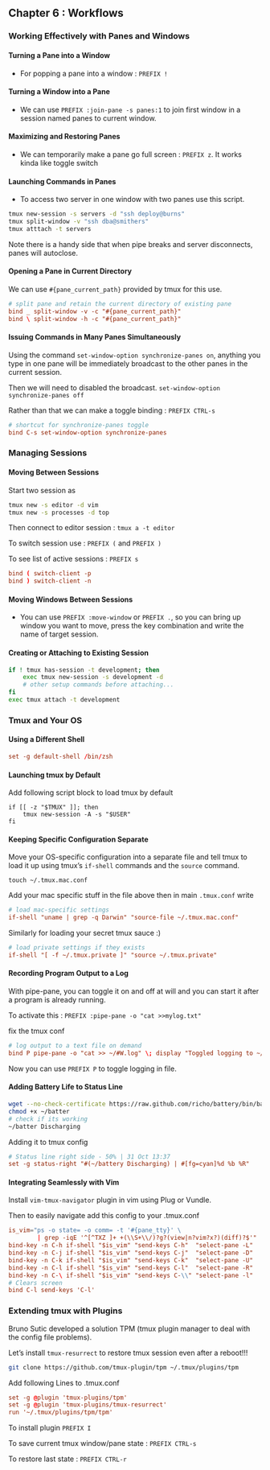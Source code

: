 ## Chapter 6 : Workflows

### Working Effectively with Panes and Windows

#### Turning a Pane into a Window

- For popping a pane into a window : `PREFIX !`

#### Turning a Window into a Pane

- We can use `PREFIX :join-pane -s panes:1`  to join first window in a session named panes to current window.

#### Maximizing and Restoring Panes

- We can temporarily make a pane go full screen : `PREFIX z`. It works kinda like toggle switch

#### Launching Commands in Panes

- To access two server in one window with two panes use this script.

````bash
tmux new-session -s servers -d "ssh deploy@burns"
tmux split-window -v "ssh dba@smithers"
tmux atttach -t servers
````

Note there is a handy side that when pipe breaks and server disconnects, panes will autoclose.

#### Opening a Pane in Current Directory

We can use `#{pane_current_path}` provided by tmux for this use.

````.tmux.conf
# split pane and retain the current directory of existing pane
bind _ split-window -v -c "#{pane_current_path}"
bind \ split-window -h -c "#{pane_current_path}"
````

#### Issuing Commands in Many Panes Simultaneously

Using the command `set-window-option synchronize-panes on`, anything you type in one pane will be immediately broadcast to the other panes in the current session.

Then we will need to disabled the broadcast. `set-window-option synchronize-panes off`

Rather than that we can make a toggle binding : `PREFIX CTRL-s`

````.tmux.conf
# shortcut for synchronize-panes toggle
bind C-s set-window-option synchronize-panes
````

### Managing Sessions

#### Moving Between Sessions

Start two session as

````bash
tmux new -s editor -d vim
tmux new -s processes -d top
````

Then connect to editor session : `tmux a -t editor`

To switch session use : `PREFIX (` and `PREFIX )`

To see list of active sessions : `PREFIX s`

````.tmux.conf
bind ( switch-client -p
bind ) switch-client -n
````

#### Moving Windows Between Sessions

- You can use `PREFIX :move-window` or `PREFIX .`, so you can bring up window you want to move, press the key combination and write the name of target session.

#### Creating or Attaching to Existing Session

````bash
if ! tmux has-session -t development; then
	exec tmux new-session -s development -d
	# other setup commands before attaching...
fi
exec tmux attach -t development
````

### Tmux and Your OS

#### Using a Different Shell

````.tmux.conf
set -g default-shell /bin/zsh
````

#### Launching tmux by Default

Add following script block to load tmux by default

````
if [[ -z "$TMUX" ]]; then
	tmux new-session -A -s "$USER"
fi
````

#### Keeping Specific Configuration Separate

Move your OS-specific configuration into a separate file and tell tmux to load it up using tmux’s `if-shell` commands and the `source` command.

```
touch ~/.tmux.mac.conf
```

Add your mac specific stuff in the file above then in main `.tmux.conf` write 

````.tmux.conf
# load mac-specific settings
if-shell "uname | grep -q Darwin" "source-file ~/.tmux.mac.conf"
````

Similarly for loading your secret tmux sauce :)

````.tmux.conf
# load private settings if they exists
if-shell "[ -f ~/.tmux.private ]" "source ~/.tmux.private"
````

#### Recording Program Output to a Log

With pipe-pane, you can toggle it on and off at will and you can start it after a program is already running.

To activate this : `PREFIX :pipe-pane -o "cat >>mylog.txt"`

fix the tmux conf

````.tmux.conf
# log output to a text file on demand
bind P pipe-pane -o "cat >> ~/#W.log" \; display "Toggled logging to ~/#w.log"
````

Now you can use `PREFIX P` to toggle logging in file.

#### Adding Battery Life to Status Line

````bash
wget --no-check-certificate https://raw.github.com/richo/battery/bin/battery
chmod +x ~/batter
# check if its working
~/batter Discharging
````

Adding it to tmux config

````.tmux.conf
# Status line right side - 50% | 31 Oct 13:37
set -g status-right "#(~/battery Discharging) | #[fg=cyan]%d %b %R"
````

#### Integrating Seamlessly with Vim

Install `vim-tmux-navigator` plugin in vim using Plug or Vundle.

Then to easily navigate add this config to your .tmux.conf

````.tmux.conf
is_vim="ps -o state= -o comm= -t '#{pane_tty}' \
 	    | grep -iqE '^[^TXZ ]+ +(\\S+\\/)?g?(view|n?vim?x?)(diff)?$'"
bind-key -n C-h if-shell "$is_vim" "send-keys C-h"  "select-pane -L"
bind-key -n C-j if-shell "$is_vim" "send-keys C-j"  "select-pane -D"
bind-key -n C-k if-shell "$is_vim" "send-keys C-k"  "select-pane -U"
bind-key -n C-l if-shell "$is_vim" "send-keys C-l"  "select-pane -R"
bind-key -n C-\ if-shell "$is_vim" "send-keys C-\\" "select-pane -l"
# Clears screen
bind C-l send-keys 'C-l'
````

### Extending tmux with Plugins

Bruno Sutic developed a solution TPM (tmux plugin manager to deal with the config file problems).

Let’s install `tmux-resurrect` to restore tmux session even after a reboot!!!

```bash
git clone https://github.com/tmux-plugin/tpm ~/.tmux/plugins/tpm
```

Add following Lines to .tmux.conf

````.tmux.conf
set -g @plugin 'tmux-plugins/tpm'
set -g @plugin 'tmux-plugins/tmux-resurrect'
run '~/.tmux/plugins/tpm/tpm'
````

To install plugin `PREFIX I`

To save current tmux window/pane state : `PREFIX CTRL-s`

To restore last state : `PREFIX CTRL-r`
